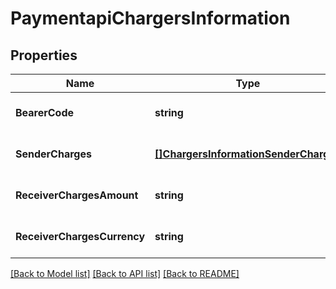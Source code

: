 # PaymentapiChargersInformation

## Properties
Name | Type | Description | Notes
------------ | ------------- | ------------- | -------------
**BearerCode** | **string** |  | [optional] [default to null]
**SenderCharges** | [**[]ChargersInformationSenderCharges**](ChargersInformationSenderCharges.md) |  | [optional] [default to null]
**ReceiverChargesAmount** | **string** |  | [optional] [default to null]
**ReceiverChargesCurrency** | **string** |  | [optional] [default to null]

[[Back to Model list]](../README.md#documentation-for-models) [[Back to API list]](../README.md#documentation-for-api-endpoints) [[Back to README]](../README.md)


